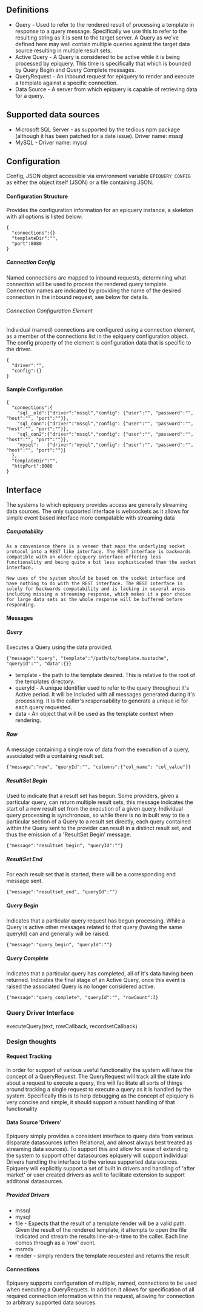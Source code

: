 ## Definitions

* Query - Used to refer to the rendered result of processing a template in
response to a query message.  Specifically we use this to refer to the
resulting string as it is sent to the target server.  A Query as we've defined
here may well contain multiple queries against the target data source
resulting in multiple result sets.
* Active Query - A Query is considered to be active while it is being
processed by epiquery.  This time is specifically that which is bounded by
Query Begin and Query Complete messages.
* QueryRequest - An inbound request for epiquery to render and execute a 
template against a specific connection.
* Data Source - A server from which epiquery is capable of retrieving data for
a query.

## Supported data sources
* Microsoft SQL Server - as supported by the tedious npm package (although it has been patched
for a date issue). Driver name: mssql
* MySQL - Driver name: mysql

## Configuration 

Config, JSON object accessible via environment variable `EPIQUERY_CONFIG` as
either the object itself (JSON) or a file containing JSON.

#### Configuration Structure
Provides the configuration information for an epiquery instance, a skeleton
with all options is listed below:

    {
      "connections":{}
      "templateDir":"",
      "port":8080
    }

##### Connection Config
Named connections are mapped to inbound requests, determining what connection will be used to
process the rendered query template.  Connection names are indicated by providing the name of the
desired connection in the inbound request, see below for details.

###### Connection Configuration Element
Individual (named) connections are configured using a connection element, as a member of the
connections list in the epiquery configuration object.  The config property of the element is
configuration data that is specific to the driver.

    {
      "driver":"",
      "config":{}
    }

#### Sample Configuration
    {
      "connections":{
        "sql__old":{"driver":"mssql","config": {"user":"", "password":"", "host":"", "port":""}},
        "sql_conn":{"driver":"mssql","config": {"user":"", "password":"", "host":"", "port":""}},
        "sql_con2":{"driver":"mssql","config": {"user":"", "password":"", "host":"", "port":""}},
        "mysql":   {"driver":"mysql","config": {"user":"", "password":"", "host":"", "port":""}}
      },
      "templateDir":"",
      "httpPort":8080
    }
 
## Interface

  The systems to which epiquery provides access are generally streaming data
sources.  The only supported interface is websockets as it allows for simple
event based interface more compatable with streaming data

##### Compatability
    As a convenience there is a veneer that maps the underlying socket protocol into a REST like interface. The REST interface is backwards compatible with an older epiquery interface offering less functionality and being quite a bit less sophisticated than the socket interface.  

    New uses of the system should be based on the socket interface and have nothing to do with the REST interface. The REST interface is solely for backwards compatability and is lacking in several areas including missing a streaming response, which makes it a poor choice for large data sets as the whole response will be buffered before responding.
#### Messages

##### Query
Executes a Query using the data provided.  

    {"message":"query", "template":"/path/to/template.mustache", "queryId":"", "data":{}}

* template - the path to the template desired.  This is relative to the root of the templates
  directory.
* queryId - A unique identifier used to refer to the query throughout it's Active period. It will be included with all messages generated during it's processing. It is the caller's responsability to generate a unique id for each query requested.
* data - An object that will be used as the template context when rendering.

##### Row
A message containing a single row of data from the execution of a query, associated with a containing result set.

    {"message":"row", "queryId":"", "columns":{"col_name": "col_value"}}

##### ResultSet Begin
Used to indicate that a result set has begun.  Some providers, given a particular query, 
can return multiple result sets, this message indicates the start of a new result set from the
execution of a given query.  Individual query processing is synchronous, so while there is no
in built way to tie a particular section of a Query to a result set directly, each query contained
within the Query sent to the provider can result in a distinct result set, and thus the 
emission of a 'ResultSet Begin' message.

    {"message":"resultset_begin", "queryId":""}

##### ResultSet End
For each result set that is started, there will be a corresponding end message sent.

    {"message":"resultset_end", "queryId":""}

##### Query Begin
Indicates that a particular query request has begun processing.  While a Query is active
other messages related to that query (having the same queryId) can and generally will
be raised.

    {"message":"query_begin", "queryId":""}

##### Query Complete
Indicates that a particular query has completed, all of it's data having been returned.  Indicates the 
final stage of an Active Query, once this event is raised the associated Query is no longer considered
active.

    {"message":"query_complete", "queryId":"", "rowCount":3}

### Query Driver Interface

executeQuery(text, rowCallback, recordsetCallback)

### Design thoughts

#### Request Tracking

In order for support of various useful functionality the system will have the
concept of a QueryRequest.  The QueryRequest will track all the state info
about a request to execute a query, this will facilitate all sorts of things
around tracking a single request to execute a query as it is handled by the
system.  Specifically this is to help debugging as the concept of epiquery is
very concise and simple, it should support a robust handling of that functionality


#### Data Source 'Drivers'

Epiquery simply provides a consistent interface to query data from various
disparate datasources (often Relational, and almost always best treated as 
streaming data sources).  To support this and allow for ease of extending
the system to support other datasources epiquery will support individual
Drivers handling the interface to the various supported data sources.  Epiquery
will explicitly support a set of built in drivers and handling of 'after market'
or user created drivers as well to facilitate extension to support additonal
datasources.

##### Provided Drivers
* mssql 
* mysql
* file - Expects that the result of a template render will be a valid path.  
  Given the result of the rendered template, it attempts to open the file
  indicated and stream the results line-at-a-time to the caller.  Each line
  comes through as a 'row' event.
* msmdx
* render - simply renders the template requested and returns the result

#### Connections

Epiquery supports configuration of multiple, named, connections to be used
when executing a QueryRequets.  In addition it allows for specification of
all required connection information within the request, allowing for connection
to arbitrary supported data sources.
